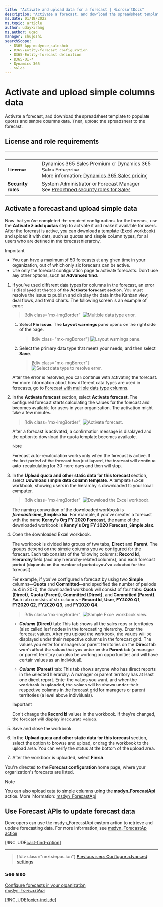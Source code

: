```yaml
---
title: "Activate and upload data for a forecast | MicrosoftDocs"
description: "Activate a forecast, and download the spreadsheet template to populate quotas and simple columns data. Then, upload the spreadsheet to the forecast."
ms.date: 01/18/2022
ms.topic: article
author: udaykirang
ms.author: udag
manager: shujoshi
searchScope: 
  - D365-App-msdynce_saleshub
  - D365-Entity-forecast configuration
  - D365-Entity-forecast definition
  - D365-UI-*
  - Dynamics 365
  - Sales
---
```

# Activate and upload simple columns data 

Activate a forecast, and download the spreadsheet template to populate quotas and simple columns data. Then, upload the spreadsheet to the forecast.


## License and role requirements
| &nbsp; | &nbsp; |
|-----------------------|---------|
| **License** | Dynamics 365 Sales Premium or Dynamics 365 Sales Enterprise  <br>More information: [Dynamics 365 Sales pricing](https://dynamics.microsoft.com/sales/pricing/) |
| **Security roles** | System Administrator or Forecast Manager <br> See [Predefined security roles for Sales](security-roles-for-sales.md)|
|||

## Activate a forecast and upload simple data

Now that you've completed the required configurations for the forecast, use the **Activate & add quotas** step to activate it and make it available for users. After the forecast is active, you can download a template (Excel workbook) and upload it with data, such as quotas and simple column types, for all users who are defined in the forecast hierarchy.

> [!IMPORTANT]
> - You can have a maximum of 50 forecasts at any given time in your organization, out of which only six forecasts can be active.
> - Use only the forecast configuration page to activate forecasts. Don't use any other options, such as **Advanced find**. 

<a name=select-primary-data-type></a>

1. If you've used different data types for columns in the forecast, an error is displayed at the top of the **Activate forecast** section. You must resolve the issue to publish and display the data in the Kanban view, deal flows, and trend charts. The following screen is an example of error:

    > [!div class="mx-imgBorder"]
    > ![Multiple data type error.](media/forecast-publish-multiple-data-type-error.png "Multiple data type error")

    1. Select **Fix issue**. The **Layout warnings** pane opens on the right side of the page.

        > [!div class="mx-imgBorder"]
        > ![Layout warnings pane.](media/forecast-publish-layout-warnings-pane.png "Layout warnings pane")  

    2. Select the primary data type that meets your needs, and then select **Save**.

        > [!div class="mx-imgBorder"]
        > ![Select data type to resolve error.](media/forecast-publish-layout-warnings-resolve-error.png "Select data type to resolve error")

    After the error is resolved, you can continue with activating the forecast. For more information about how different data types are used in forecasts, go to [Forecast with multiple data type columns](forecast-different-data-types.md).

2. In the **Activate forecast** section, select **Activate forecast**. The configured forecast starts calculating the values for the forecast and becomes available for users in your organization. The activation might take a few minutes.
    
   > [!div class="mx-imgBorder"]
   > ![Activate forecast.](media/forecast-publish-quota-publishing-forecast.png "Activate forecast")
    
   After a forecast is activated, a confirmation message is displayed and the option to download the quota template becomes available.

    > [!NOTE]
    > Forecast auto-recalculation works only when the forecast is active. If the last period of the forecast has just lapsed, the forecast will continue auto-recalculating for 30 more days and then will stop.

3. In the **Upload quota and other static data for this forecast** section, select **Download simple data column template**. A template (Excel workbook) showing users in the hierarchy is downloaded to your local computer.

   > [!div class="mx-imgBorder"]
   > ![Download the Excel workbook.](media/forecast-publish-quota-download-quota-template.png "Download the Excel workbook")

   The naming convention of the downloaded workbook is  ***forecastname*_Simple.xlsx**. For example, if you've created a forecast with the name **Kenny's Org FY 2020 Forecast**, the name of the downloaded workbook is **Kenny's Org FY 2020 Forecast_Simple.xlsx**.

4. Open the downloaded Excel workbook.

    The workbook is divided into groups of two tabs, **Direct** and **Parent**. The groups depend on the simple columns you've configured for the forecast. Each tab consists of the following columns: **Record Id**, **Hierarchy** field (and any hierarchy-related columns), and each forecast period (depends on the number of periods you've selected for the forecast). 

    For example, if you've configured a forecast by using two **Simple** columns&mdash;**Quota** and **Committed**&mdash;and specified the number of periods as **4** in 2020, the downloaded workbook will consist of four tabs: **Quota (Direct)**, **Quota (Parent)**, **Committed (Direct)**, and **Committed (Parent)**. Each tab consists of six columns – **Record Id**, **User**, **FY2020 Q1**, **FY2020 Q2**, **FY2020 Q3**, and **FY2020 Q4**.

    > [!div class="mx-imgBorder"]
    > ![Sample Excel workbook view.](media/forecasting-excel-file-example.png "Sample Excel workbook view")

    - ***Column* (Direct)** tab: This tab shows all the sales reps or territories (also called leaf nodes) in the forecasting hierarchy. Enter the forecast values. After you upload the workbook, the values will be displayed under their respective columns in the forecast grid. The values you enter for managers or parent territories on the **Direct** tab won't affect the values that you enter on the **Parent** tab (a manager or parent territory can also be working on opportunities and will have certain values as an individual).

    - ***Column* (Parent)** tab: This tab shows anyone who has direct reports in the selected hierarchy. A manager or parent territory has at least one direct report. Enter the values you want, and when the workbook is uploaded, the values will be shown under their respective columns in the forecast grid for managers or parent territories (a level above individuals).

    > [!IMPORTANT]
    > Don't change the **Record Id** values in the workbook. If they're changed, the forecast will display inaccurate values.

5. Save and close the workbook.

6. In the **Upload quota and other static data for this forecast** section, select the option to browse and upload, or drag the workbook to the upload area. You can verify the status at the bottom of the upload area.

7. After the workbook is uploaded, select **Finish**.

You're directed to the **Forecast configuration** home page, where your organization's forecasts are listed.

>[!NOTE]
>You can also upload data to simple columns using the **msdyn_ForecastApi** action. More information: [msdyn_ForecastApi](../sales-enterprise/developer/reference/custom-actions/msdyn_ForecastApi.md)


## Use Forecast APIs to update forecast data

Developers can use the msdyn_ForecastApi custom action to retrieve and update forecasting data. For more information, see [msdyn_ForecastApi action](developer/reference/custom-actions/msdyn_ForecastApi.md)


[!INCLUDE[cant-find-option](../includes/cant-find-option.md)]

---
> [!div class="nextstepaction"] 
> [Previous step: Configure advanced settings](forecast-configure-advanced-settings.md)

### See also

[Configure forecasts in your organization](configure-forecast.md)  
[msdyn_ForecastApi](../sales-enterprise/developer/reference/custom-actions/msdyn_ForecastApi.md)


[!INCLUDE[footer-include](../includes/footer-banner.md)]
